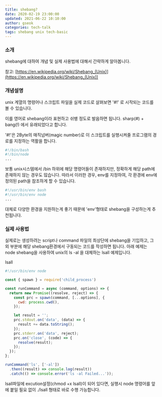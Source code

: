 ```yaml
---
title: shebang?
date: 2020-02-19 23:00:00
updated: 2021-06-22 10:10:00
author: gseok
categories: tech-talk
tags: shebang unix tech-basic
---
```


### 소개

shebang에 대하여 개념  및 실제 사용법에 대해서 간략하게 알아봅니다.

참고: [https://en.wikipedia.org/wiki/Shebang_(Unix)](https://en.wikipedia.org/wiki/Shebang_(Unix))

### 개념설명

unix 계열의 명령어나 스크립트 파일을 실제 코드로 살펴보면 '#!' 로 시작되는 코드를 볼 수 있습니다.

이를 영어로 shebang이라 표현하고 쉬뱅 정도로 발음하면 됩니다. sharp(#) + bang(!) 에서 유래되었다고 합니다.

'#!'은 2Byte의 매직넘버(magic number)로 이 스크립트를 실행시켜줄 프로그램의 경로를 지정하는 역활을 합니다.

```bash
#!/bin/bash
#!/bin/node
...
```

보통 unix시스템에서 /bin 하위에 해당 명령어들이 존재하지만, 정확하게 해당 path에 존재하지 않는 경우도 많습니다. 따라서 이러한 경우, env를 지정하여, 각 환경에 env에 정의된 path을 참조하게 할 수 있습니다.

```bash
#!/usr/bin/env bash
#!/usr/bin/env node
...
```

대체로 다양한 환경을 지원하는게 좋기 때문에 'env'형태로 shebang을 구성하는게 추천됩니다.

### 실제 사용법

실제로는 생성하려는 script나 command 파일의 최상단에 shebang을 기입하고, 그외 부분에 해당 shebang환경에서 구동되는 코드를 작성하면 됩니다. 아래 예제는 node shebang을 사용하여 unix의 ls -al 을 대체하는 lsall 예제입니다.

lsall

```jsx
#!/usr/bin/env node

const { spawn } = require('child_process')

const runCommand = async (command, options) => {
  return new Promise((resolve, reject) => {
    const prc = spawn(command, [...options], {
      cwd: process.cwd(),
    });

    let result = '';
    prc.stdout.on('data', (data) => {
      result += data.toString();
    });
    prc.stderr.on('data', reject);
    prc.on('close', (code) => {
      resolve(result);
    });
  });
};

runCommand('ls', ['-al'])
  .then((result) => console.log(result))
  .catch(() => console.error('ls -al Failed...'));
```

lsall파일에 excution설정(chmod +x lsall)이 되어 있다면, 실행시 node 명령어를 앞에 붙일 필요 없이 ./lsall 형태로 바로 수행 가능합니다.